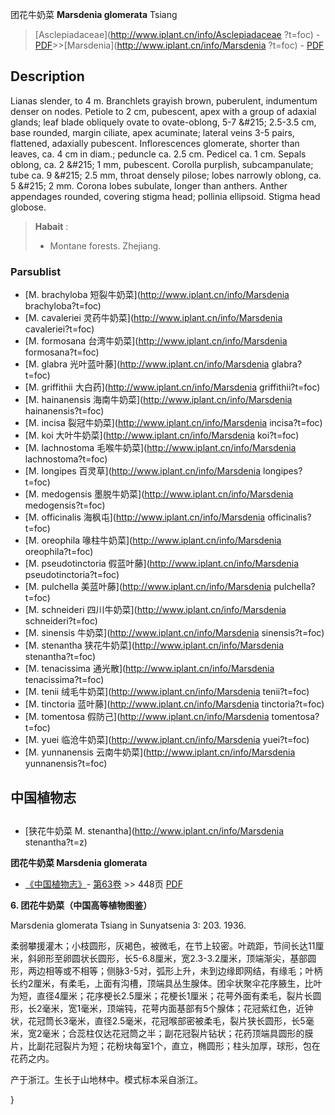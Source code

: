 团花牛奶菜 **Marsdenia glomerata** Tsiang

> [Asclepiadaceae](http://www.iplant.cn/info/Asclepiadaceae ?t=foc) - [PDF](http://iplant.cn/foc/pdf/Asclepiadaceae.pdf)>>[Marsdenia](http://www.iplant.cn/info/Marsdenia ?t=foc) - [PDF](http://www.iplant.cn/foc/pdf/Marsdenia.pdf)

## Description

Lianas slender, to 4 m. Branchlets grayish brown, puberulent, indumentum denser on nodes. Petiole to 2 cm, pubescent, apex with a group of adaxial glands; leaf blade obliquely ovate to ovate-oblong, 5-7 &amp;#215; 2.5-3.5 cm, base rounded, margin ciliate, apex acuminate; lateral veins 3-5 pairs, flattened, adaxially pubescent. Inflorescences glomerate, shorter than leaves, ca. 4 cm in diam.; peduncle ca. 2.5 cm. Pedicel ca. 1 cm. Sepals oblong, ca. 2 &amp;#215; 1 mm, pubescent. Corolla purplish, subcampanulate; tube ca. 9 &amp;#215; 2.5 mm, throat densely pilose; lobes narrowly oblong, ca. 5 &amp;#215; 2 mm. Corona lobes subulate, longer than anthers. Anther appendages rounded, covering stigma head; pollinia ellipsoid. Stigma head globose.

> **Habait** : 
>* Montane forests. Zhejiang.

### Parsublist

* [M.  brachyloba  短裂牛奶菜](http://www.iplant.cn/info/Marsdenia brachyloba?t=foc)
* [M.  cavaleriei  灵药牛奶菜](http://www.iplant.cn/info/Marsdenia cavaleriei?t=foc)
* [M.  formosana  台湾牛奶菜](http://www.iplant.cn/info/Marsdenia formosana?t=foc)
* [M.  glabra  光叶蓝叶藤](http://www.iplant.cn/info/Marsdenia glabra?t=foc)
* [M.  griffithii  大白药](http://www.iplant.cn/info/Marsdenia griffithii?t=foc)
* [M.  hainanensis  海南牛奶菜](http://www.iplant.cn/info/Marsdenia hainanensis?t=foc)
* [M.  incisa  裂冠牛奶菜](http://www.iplant.cn/info/Marsdenia incisa?t=foc)
* [M.  koi  大叶牛奶菜](http://www.iplant.cn/info/Marsdenia koi?t=foc)
* [M.  lachnostoma  毛喉牛奶菜](http://www.iplant.cn/info/Marsdenia lachnostoma?t=foc)
* [M.  longipes  百灵草](http://www.iplant.cn/info/Marsdenia longipes?t=foc)
* [M.  medogensis  墨脱牛奶菜](http://www.iplant.cn/info/Marsdenia medogensis?t=foc)
* [M.  officinalis  海枫屯](http://www.iplant.cn/info/Marsdenia officinalis?t=foc)
* [M.  oreophila  喙柱牛奶菜](http://www.iplant.cn/info/Marsdenia oreophila?t=foc)
* [M.  pseudotinctoria  假蓝叶藤](http://www.iplant.cn/info/Marsdenia pseudotinctoria?t=foc)
* [M.  pulchella  美蓝叶藤](http://www.iplant.cn/info/Marsdenia pulchella?t=foc)
* [M.  schneideri  四川牛奶菜](http://www.iplant.cn/info/Marsdenia schneideri?t=foc)
* [M.  sinensis  牛奶菜](http://www.iplant.cn/info/Marsdenia sinensis?t=foc)
* [M.  stenantha  狭花牛奶菜](http://www.iplant.cn/info/Marsdenia stenantha?t=foc)
* [M.  tenacissima  通光散](http://www.iplant.cn/info/Marsdenia tenacissima?t=foc)
* [M.  tenii  绒毛牛奶菜](http://www.iplant.cn/info/Marsdenia tenii?t=foc)
* [M.  tinctoria  蓝叶藤](http://www.iplant.cn/info/Marsdenia tinctoria?t=foc)
* [M.  tomentosa  假防己](http://www.iplant.cn/info/Marsdenia tomentosa?t=foc)
* [M.  yuei  临沧牛奶菜](http://www.iplant.cn/info/Marsdenia yuei?t=foc)
* [M.  yunnanensis  云南牛奶菜](http://www.iplant.cn/info/Marsdenia yunnanensis?t=foc)

## 中国植物志

## 
* [狭花牛奶菜  M.  stenantha](http://www.iplant.cn/info/Marsdenia stenantha?t=z)

**团花牛奶菜 Marsdenia glomerata**

* [《中国植物志》](http://www.iplant.cn/frps)- [第63卷](http://www.iplant.cn/frps/vol/63) >> 448页 [PDF](http://www.iplant.cn/frps/pdf/63/448.pdf)

**6. 团花牛奶菜（中国高等植物图鉴）**

Marsdenia glomerata Tsiang in Sunyatsenia 3: 203. 1936.

柔弱攀援灌木；小枝圆形，灰褐色，被微毛，在节上较密。叶疏距，节间长达11厘米，斜卵形至卵圆状长圆形，长5-6.8厘米，宽2.3-3.2厘米，顶端渐尖，基部圆形，两边相等或不相等；侧脉3-5对，弧形上升，未到边缘即网结，有缘毛；叶柄长约2厘米，有柔毛，上面有沟槽，顶端具丛生腺体。团伞状聚伞花序腋生，比叶为短，直径4厘米；花序梗长2.5厘米；花梗长1厘米；花萼外面有柔毛，裂片长圆形，长2毫米，宽1毫米，顶端钝，花萼内面基部有5个腺体；花冠紫红色，近钟状，花冠筒长3毫米，直径2.5毫米，花冠喉部密被柔毛，裂片狭长圆形，长5毫米，宽2毫米；合蕊柱仅达花冠筒之半；副花冠裂片钻状；花药顶端具圆形的膜片，比副花冠裂片为短；花粉块每室1个，直立，椭圆形；柱头加厚，球形，包在花药之内。

产于浙江。生长于山地林中。模式标本采自浙江。

}